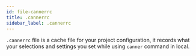 ```yaml
---
id: file-cannerrc
title: .cannerrc
sidebar_label: .cannerrc
---
```


`.cannerrc` file is a cache file for your project configuration, it records what your selections and settings you set while using `canner` command in local.
